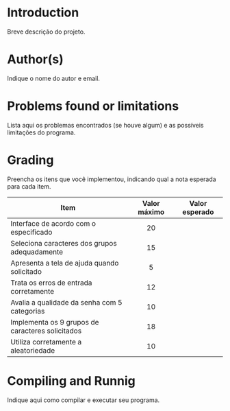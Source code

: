 # Introduction

<!-- TODO -->

Breve descrição do projeto.

# Author(s)

<!-- TODO -->

Indique o nome do autor e email.

# Problems found or limitations

<!-- TODO -->

Lista aqui os problemas encontrados (se houve algum) e as
possíveis limitações do programa.

# Grading

<!-- TODO -->

Preencha os itens que você implementou, indicando qual a nota esperada para cada item.

| Item                                             | Valor máximo | Valor esperado |
| ------------------------------------------------ | :----------: | :------------: |
| Interface de acordo com o especificado           |      20      |                |
| Seleciona caracteres dos grupos adequadamente    |      15      |                |
| Apresenta a tela de ajuda quando solicitado      |      5       |                |
| Trata os erros de entrada corretamente           |      12      |                |
| Avalia a qualidade da senha com 5 categorias     |      10      |                |
| Implementa os 9 grupos de caracteres solicitados |      18      |                |
| Utiliza corretamente a aleatoriedade             |      10      |                |

# Compiling and Runnig

<!-- TODO -->

Indique aqui como compilar e executar seu programa.
